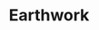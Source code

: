---
layout: services
title: Earthwork
description:
order: 1
gallery:
  - image_path: /images/projects/project-1/image-3.jpg
  - image_path: /images/projects/project-1/image-2.jpg
  - image_path: /images/projects/project-1/image-1.jpg
---